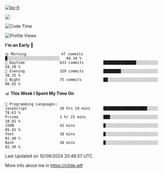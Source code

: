 [![ko-fi](https://ko-fi.com/img/githubbutton_sm.svg)](https://ko-fi.com/Z8Z4Y2LKX)

<a href="https://wakatime.com"><img src="https://wakatime.com/share/@c0dezin/b7f18a7c-ab3a-40b8-8bc7-b1b7bf71f1d6.svg" /></a>

<!--START_SECTION:waka-->
![Code Time](http://img.shields.io/badge/Code%20Time-100%20hrs%2014%20mins-blue)

![Profile Views](http://img.shields.io/badge/Profile%20Views-0-blue)

**I'm an Early 🐤** 

```text
🌞 Morning                47 commits          █░░░░░░░░░░░░░░░░░░░░░░░░   04.34 % 
🌆 Daytime                633 commits         ███████████████░░░░░░░░░░   58.39 % 
🌃 Evening                329 commits         ████████░░░░░░░░░░░░░░░░░   30.35 % 
🌙 Night                  75 commits          ██░░░░░░░░░░░░░░░░░░░░░░░   06.92 % 
```


📊 **This Week I Spent My Time On** 

```text
💬 Programming Languages: 
JavaScript               10 hrs 19 mins      ████████████████████░░░░░   78.63 % 
Prisma                   1 hr 25 mins        ███░░░░░░░░░░░░░░░░░░░░░░   10.82 % 
JSON                     42 mins             █░░░░░░░░░░░░░░░░░░░░░░░░   05.41 % 
Text                     18 mins             █░░░░░░░░░░░░░░░░░░░░░░░░   02.40 % 
Bash                     18 mins             █░░░░░░░░░░░░░░░░░░░░░░░░   02.30 % 
```


 Last Updated on 10/09/2024 20:48:57 UTC
<!--END_SECTION:waka-->

More info about me in https://c0de.wtf
